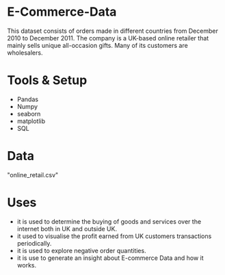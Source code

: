 # E-Commerce-Data
This dataset consists of orders made in different countries from December 2010 to December 2011. The company is a UK-based online retailer that mainly sells unique all-occasion gifts. Many of its customers are wholesalers.
# Tools & Setup
 - Pandas
 - Numpy
 - seaborn
 - matplotlib
 - SQL
# Data
  "online_retail.csv"
# Uses
  - it is used to determine the buying of goods and services over the internet both in UK and outside UK.
  - it used to visualise the profit earned from UK customers transactions periodically.
  - it is used to explore negative order quantities.
  - it is use to generate an insight about E-commerce Data and how it works.
